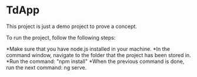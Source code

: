 # TdApp

This project is just a demo project to prove a concept. 

To run the project, follow the following steps:

*Make sure that you have node.js installed in your machine.
*In the command window, navigate to the folder that the project has been stored in.
*Run the command: "npm install"
*When the previous command is done, run the next command: ng serve.